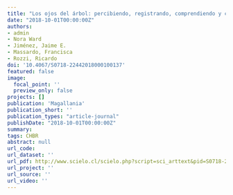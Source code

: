 ```yaml
---
title: "Los ojos del árbol: percibiendo, registrando, comprendiendo y contrarrestando las invasiones biológicas en tiempos de rápida homogeneizacion biocultural"
date: "2018-10-01T00:00:00Z"
authors:
- admin
- Nora Ward
- Jiménez, Jaime E.
- Massardo, Francisca
- Rozzi, Ricardo
doi: '10.4067/S0718-22442018000100137'
featured: false
image:
  focal_point: ''
  preview_only: false
projects: []
publication: 'Magallania'
publication_short: ''
publication_types: "article-journal"
publishDate: "2018-10-01T00:00:00Z"
summary: 
tags: CHBR
abstract: null
url_code: 
url_dataset: ''
url_pdf: http://www.scielo.cl/scielo.php?script=sci_arttext&pid=S0718-22442018000100137&lng=en&nrm=iso&tlng=en
url_project: ''
url_source: ''
url_video: ''
---
```




